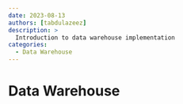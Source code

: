 ```yaml
---
date: 2023-08-13
authors: [tabdulazeez]
description: >
  Introduction to data warehouse implementation 
categories:
  - Data Warehouse
---
```



# Data Warehouse
